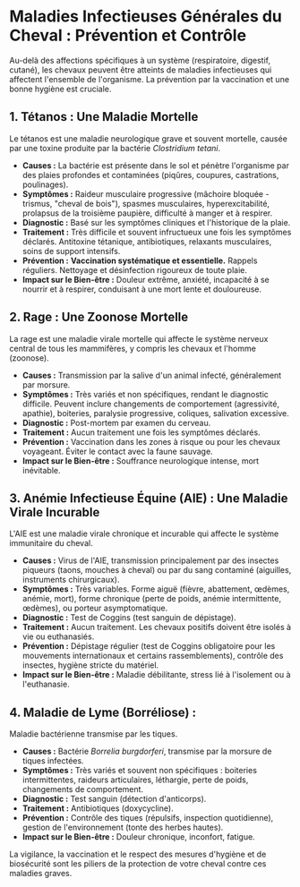 # Maladies Infectieuses Générales du Cheval : Prévention et Contrôle

Au-delà des affections spécifiques à un système (respiratoire, digestif, cutané), les chevaux peuvent être atteints de maladies infectieuses qui affectent l'ensemble de l'organisme. La prévention par la vaccination et une bonne hygiène est cruciale.

## 1. Tétanos : Une Maladie Mortelle

Le tétanos est une maladie neurologique grave et souvent mortelle, causée par une toxine produite par la bactérie *Clostridium tetani*.

*   **Causes :** La bactérie est présente dans le sol et pénètre l'organisme par des plaies profondes et contaminées (piqûres, coupures, castrations, poulinages).
*   **Symptômes :** Raideur musculaire progressive (mâchoire bloquée - trismus, "cheval de bois"), spasmes musculaires, hyperexcitabilité, prolapsus de la troisième paupière, difficulté à manger et à respirer.
*   **Diagnostic :** Basé sur les symptômes cliniques et l'historique de la plaie.
*   **Traitement :** Très difficile et souvent infructueux une fois les symptômes déclarés. Antitoxine tétanique, antibiotiques, relaxants musculaires, soins de support intensifs.
*   **Prévention :** **Vaccination systématique et essentielle.** Rappels réguliers. Nettoyage et désinfection rigoureux de toute plaie.
*   **Impact sur le Bien-être :** Douleur extrême, anxiété, incapacité à se nourrir et à respirer, conduisant à une mort lente et douloureuse.

## 2. Rage : Une Zoonose Mortelle

La rage est une maladie virale mortelle qui affecte le système nerveux central de tous les mammifères, y compris les chevaux et l'homme (zoonose).

*   **Causes :** Transmission par la salive d'un animal infecté, généralement par morsure.
*   **Symptômes :** Très variés et non spécifiques, rendant le diagnostic difficile. Peuvent inclure changements de comportement (agressivité, apathie), boiteries, paralysie progressive, coliques, salivation excessive.
*   **Diagnostic :** Post-mortem par examen du cerveau.
*   **Traitement :** Aucun traitement une fois les symptômes déclarés.
*   **Prévention :** Vaccination dans les zones à risque ou pour les chevaux voyageant. Éviter le contact avec la faune sauvage.
*   **Impact sur le Bien-être :** Souffrance neurologique intense, mort inévitable.

## 3. Anémie Infectieuse Équine (AIE) : Une Maladie Virale Incurable

L'AIE est une maladie virale chronique et incurable qui affecte le système immunitaire du cheval.

*   **Causes :** Virus de l'AIE, transmission principalement par des insectes piqueurs (taons, mouches à cheval) ou par du sang contaminé (aiguilles, instruments chirurgicaux).
*   **Symptômes :** Très variables. Forme aiguë (fièvre, abattement, œdèmes, anémie, mort), forme chronique (perte de poids, anémie intermittente, œdèmes), ou porteur asymptomatique.
*   **Diagnostic :** Test de Coggins (test sanguin de dépistage).
*   **Traitement :** Aucun traitement. Les chevaux positifs doivent être isolés à vie ou euthanasiés.
*   **Prévention :** Dépistage régulier (test de Coggins obligatoire pour les mouvements internationaux et certains rassemblements), contrôle des insectes, hygiène stricte du matériel.
*   **Impact sur le Bien-être :** Maladie débilitante, stress lié à l'isolement ou à l'euthanasie.

## 4. Maladie de Lyme (Borréliose) :

Maladie bactérienne transmise par les tiques.

*   **Causes :** Bactérie *Borrelia burgdorferi*, transmise par la morsure de tiques infectées.
*   **Symptômes :** Très variés et souvent non spécifiques : boiteries intermittentes, raideurs articulaires, léthargie, perte de poids, changements de comportement.
*   **Diagnostic :** Test sanguin (détection d'anticorps).
*   **Traitement :** Antibiotiques (doxycycline).
*   **Prévention :** Contrôle des tiques (répulsifs, inspection quotidienne), gestion de l'environnement (tonte des herbes hautes).
*   **Impact sur le Bien-être :** Douleur chronique, inconfort, fatigue.

La vigilance, la vaccination et le respect des mesures d'hygiène et de biosécurité sont les piliers de la protection de votre cheval contre ces maladies graves.
